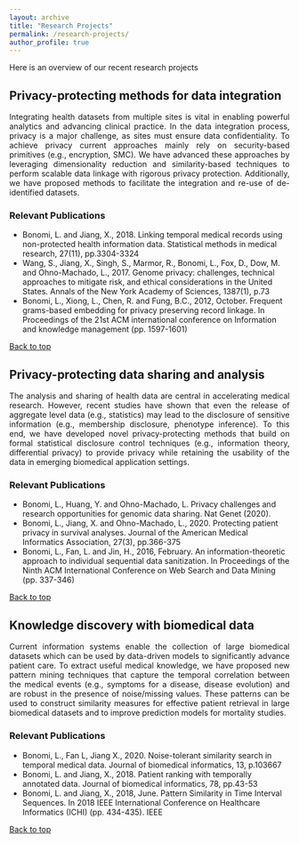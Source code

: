 ```yaml
---
layout: archive
title: "Research Projects"
permalink: /research-projects/
author_profile: true
---
```


  
<a name="top"></a>

Here is an overview of our recent research projects

## Privacy-protecting methods for data integration

<div style="text-align: justify"> Integrating health datasets from multiple sites is vital in enabling powerful analytics and advancing clinical practice. In the data integration process, privacy is a major challenge, as sites must ensure data confidentiality. To achieve privacy current approaches mainly rely on security-based primitives (e.g., encryption, SMC). We have advanced these approaches by leveraging dimensionality reduction and similarity-based techniques to perform scalable data linkage with rigorous privacy protection. Additionally, we have proposed methods to facilitate the integration and re-use of de-identified datasets.</div>

### Relevant Publications
-	Bonomi, L. and Jiang, X., 2018. Linking temporal medical records using non-protected health information data. Statistical methods in medical research, 27(11), pp.3304-3324
-	Wang, S., Jiang, X., Singh, S., Marmor, R., Bonomi, L., Fox, D., Dow, M. and Ohno-Machado, L., 2017. Genome privacy: challenges, technical approaches to mitigate risk, and ethical considerations in the United States. Annals of the New York Academy of Sciences, 1387(1), p.73
-	Bonomi, L., Xiong, L., Chen, R. and Fung, B.C., 2012, October. Frequent grams-based embedding for privacy preserving record linkage. In Proceedings of the 21st ACM international conference on Information and knowledge management (pp. 1597-1601)

[Back to top](#top)

## Privacy-protecting data sharing and analysis

<div style="text-align: justify"> The analysis and sharing of health data are central in accelerating medical research. However, recent studies have shown that even the release of aggregate level data (e.g., statistics) may lead to the disclosure of sensitive information (e.g., membership disclosure, phenotype inference). To this end, we have developed novel privacy-protecting methods that build on formal statistical disclosure control techniques (e.g., information theory, differential privacy) to provide privacy while retaining the usability of the data in emerging biomedical application settings. </div>

### Relevant Publications
- Bonomi, L., Huang, Y. and Ohno-Machado, L. Privacy challenges and research opportunities for genomic data sharing. Nat Genet (2020).
-  Bonomi, L., Jiang, X. and Ohno-Machado, L., 2020. Protecting patient privacy in survival analyses. Journal of the American Medical Informatics Association, 27(3), pp.366-375 
- Bonomi, L., Fan, L. and Jin, H., 2016, February. An information-theoretic approach to individual sequential data sanitization. In Proceedings of the Ninth ACM International Conference on Web Search and Data Mining (pp. 337-346)

[Back to top](#top)

## Knowledge discovery with biomedical data

<div style="text-align: justify"> Current information systems enable the collection of large biomedical datasets which can be used by data-driven models to significantly advance patient care. To extract useful medical knowledge, we have proposed new pattern mining techniques that capture the temporal correlation between the medical events (e.g., symptoms for a disease, disease evolution) and are robust in the presence of noise/missing values. These patterns can be used to construct similarity measures for effective patient retrieval in large biomedical datasets and to improve prediction models for mortality studies.</div>

### Relevant Publications
- Bonomi, L., Fan L, Jiang X., 2020. Noise-tolerant similarity search in temporal medical data. Journal of biomedical informatics, 13, p.103667
- Bonomi, L. and Jiang, X., 2018. Patient ranking with temporally annotated data. Journal of biomedical informatics, 78, pp.43-53
- Bonomi, L. and Jiang, X., 2018, June. Pattern Similarity in Time Interval Sequences. In 2018 IEEE International Conference on Healthcare Informatics (ICHI) (pp. 434-435). IEEE

[Back to top](#top)
 

